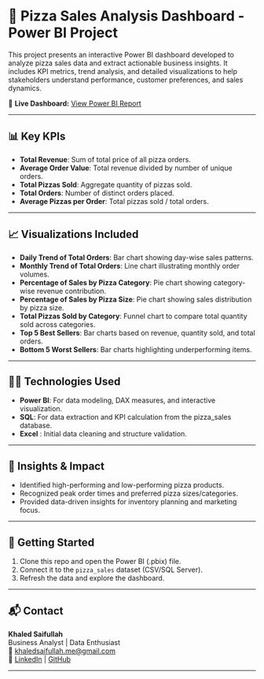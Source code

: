 # 🍕 Pizza Sales Analysis Dashboard - Power BI Project

This project presents an interactive Power BI dashboard developed to analyze pizza sales data and extract actionable business insights. It includes KPI metrics, trend analysis, and detailed visualizations to help stakeholders understand performance, customer preferences, and sales dynamics.

🔗 **Live Dashboard:** [View Power BI Report](https://app.powerbi.com/groups/me/reports/316d8378-719c-427f-8292-9f3129e0ce01/06dfd343170ec65b39cb?experience=power-bi)

---

## 📊 Key KPIs

- **Total Revenue**: Sum of total price of all pizza orders.
- **Average Order Value**: Total revenue divided by number of unique orders.
- **Total Pizzas Sold**: Aggregate quantity of pizzas sold.
- **Total Orders**: Number of distinct orders placed.
- **Average Pizzas per Order**: Total pizzas sold / total orders.

---

## 📈 Visualizations Included

- **Daily Trend of Total Orders**: Bar chart showing day-wise sales patterns.
- **Monthly Trend of Total Orders**: Line chart illustrating monthly order volumes.
- **Percentage of Sales by Pizza Category**: Pie chart showing category-wise revenue contribution.
- **Percentage of Sales by Pizza Size**: Pie chart showing sales distribution by pizza size.
- **Total Pizzas Sold by Category**: Funnel chart to compare total quantity sold across categories.
- **Top 5 Best Sellers**: Bar charts based on revenue, quantity sold, and total orders.
- **Bottom 5 Worst Sellers**: Bar charts highlighting underperforming items.

---

## 🧑‍💻 Technologies Used

- **Power BI**: For data modeling, DAX measures, and interactive visualization.
- **SQL**: For data extraction and KPI calculation from the pizza_sales database.
- **Excel** : Initial data cleaning and structure validation.

---

## 📌 Insights & Impact

- Identified high-performing and low-performing pizza products.
- Recognized peak order times and preferred pizza sizes/categories.
- Provided data-driven insights for inventory planning and marketing focus.

---

## 🚀 Getting Started

1. Clone this repo and open the Power BI (.pbix) file.
2. Connect it to the `pizza_sales` dataset (CSV/SQL Server).
3. Refresh the data and explore the dashboard.

---

## 📬 Contact

**Khaled Saifullah**  
Business Analyst | Data Enthusiast  
📧 khaledsaifullah.me@gmail.com  
🔗 [LinkedIn](https://www.linkedin.com/in/khaled-saifullah) | [GitHub](https://github.com/SaifullahKhaled)

---

